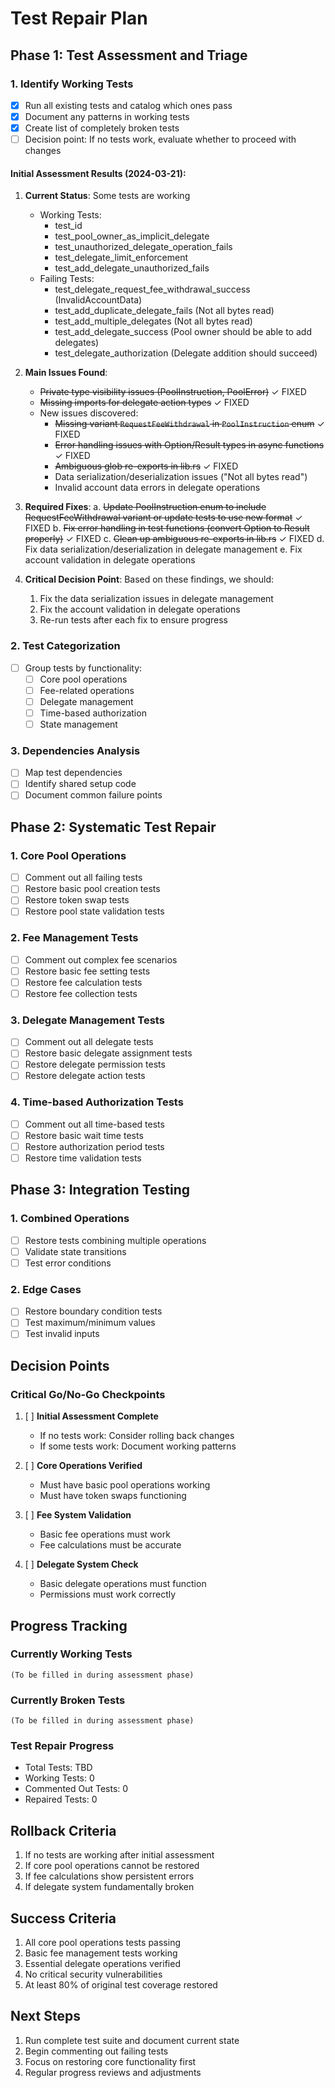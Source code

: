 # Test Repair Plan

## Phase 1: Test Assessment and Triage

### 1. Identify Working Tests
- [x] Run all existing tests and catalog which ones pass
- [x] Document any patterns in working tests
- [x] Create list of completely broken tests
- [ ] Decision point: If no tests work, evaluate whether to proceed with changes

#### Initial Assessment Results (2024-03-21):
1. **Current Status**: Some tests are working
   - Working Tests:
     - test_id
     - test_pool_owner_as_implicit_delegate
     - test_unauthorized_delegate_operation_fails
     - test_delegate_limit_enforcement
     - test_add_delegate_unauthorized_fails
   - Failing Tests:
     - test_delegate_request_fee_withdrawal_success (InvalidAccountData)
     - test_add_duplicate_delegate_fails (Not all bytes read)
     - test_add_multiple_delegates (Not all bytes read)
     - test_add_delegate_success (Pool owner should be able to add delegates)
     - test_delegate_authorization (Delegate addition should succeed)

2. **Main Issues Found**:
   - ~~Private type visibility issues (PoolInstruction, PoolError)~~ ✓ FIXED
   - ~~Missing imports for delegate action types~~ ✓ FIXED
   - New issues discovered:
     - ~~Missing variant `RequestFeeWithdrawal` in `PoolInstruction` enum~~ ✓ FIXED
     - ~~Error handling issues with Option/Result types in async functions~~ ✓ FIXED
     - ~~Ambiguous glob re-exports in lib.rs~~ ✓ FIXED
     - Data serialization/deserialization issues ("Not all bytes read")
     - Invalid account data errors in delegate operations

3. **Required Fixes**:
   a. ~~Update PoolInstruction enum to include RequestFeeWithdrawal variant or update tests to use new format~~ ✓ FIXED
   b. ~~Fix error handling in test functions (convert Option to Result properly)~~ ✓ FIXED
   c. ~~Clean up ambiguous re-exports in lib.rs~~ ✓ FIXED
   d. Fix data serialization/deserialization in delegate management
   e. Fix account validation in delegate operations

4. **Critical Decision Point**: Based on these findings, we should:
   1. Fix the data serialization issues in delegate management
   2. Fix the account validation in delegate operations
   3. Re-run tests after each fix to ensure progress

### 2. Test Categorization
- [ ] Group tests by functionality:
  - [ ] Core pool operations
  - [ ] Fee-related operations
  - [ ] Delegate management
  - [ ] Time-based authorization
  - [ ] State management

### 3. Dependencies Analysis
- [ ] Map test dependencies
- [ ] Identify shared setup code
- [ ] Document common failure points

## Phase 2: Systematic Test Repair

### 1. Core Pool Operations
- [ ] Comment out all failing tests
- [ ] Restore basic pool creation tests
- [ ] Restore token swap tests
- [ ] Restore pool state validation tests

### 2. Fee Management Tests
- [ ] Comment out complex fee scenarios
- [ ] Restore basic fee setting tests
- [ ] Restore fee calculation tests
- [ ] Restore fee collection tests

### 3. Delegate Management Tests
- [ ] Comment out all delegate tests
- [ ] Restore basic delegate assignment tests
- [ ] Restore delegate permission tests
- [ ] Restore delegate action tests

### 4. Time-based Authorization Tests
- [ ] Comment out all time-based tests
- [ ] Restore basic wait time tests
- [ ] Restore authorization period tests
- [ ] Restore time validation tests

## Phase 3: Integration Testing

### 1. Combined Operations
- [ ] Restore tests combining multiple operations
- [ ] Validate state transitions
- [ ] Test error conditions

### 2. Edge Cases
- [ ] Restore boundary condition tests
- [ ] Test maximum/minimum values
- [ ] Test invalid inputs

## Decision Points

### Critical Go/No-Go Checkpoints
1. [ ] **Initial Assessment Complete**
   - If no tests work: Consider rolling back changes
   - If some tests work: Document working patterns

2. [ ] **Core Operations Verified**
   - Must have basic pool operations working
   - Must have token swaps functioning

3. [ ] **Fee System Validation**
   - Basic fee operations must work
   - Fee calculations must be accurate

4. [ ] **Delegate System Check**
   - Basic delegate operations must function
   - Permissions must work correctly

## Progress Tracking

### Currently Working Tests
```
(To be filled in during assessment phase)
```

### Currently Broken Tests
```
(To be filled in during assessment phase)
```

### Test Repair Progress
- Total Tests: TBD
- Working Tests: 0
- Commented Out Tests: 0
- Repaired Tests: 0

## Rollback Criteria
1. If no tests are working after initial assessment
2. If core pool operations cannot be restored
3. If fee calculations show persistent errors
4. If delegate system fundamentally broken

## Success Criteria
1. All core pool operations tests passing
2. Basic fee management tests working
3. Essential delegate operations verified
4. No critical security vulnerabilities
5. At least 80% of original test coverage restored

## Next Steps
1. Run complete test suite and document current state
2. Begin commenting out failing tests
3. Focus on restoring core functionality first
4. Regular progress reviews and adjustments 